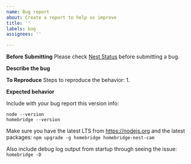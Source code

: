```yaml
---
name: Bug report
about: Create a report to help us improve
title: ''
labels: bug
assignees: ''

---
```


**Before Submitting**
Please check [Nest Status](https://status.nest.com/) before submitting a bug.

**Describe the bug**

**To Reproduce**
Steps to reproduce the behavior:
1. 

**Expected behavior**

Include with your bug report this version info:
```
node --version
homebridge --version
```

Make sure you have the latest LTS from https://nodejs.org
and the latest packages: `npm upgrade -g homebridge homebridge-nest-cam`

Also include debug log output from startup through seeing the issue:
`homebridge -D`
